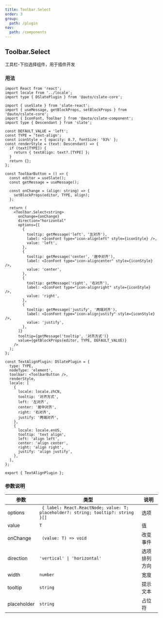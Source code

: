 ```yaml
---
title: Toolbar.Select
order: 3
group:
  path: /plugin
nav:
  path: /components
---
```


## Toolbar.Select

工具栏-下拉选择组件，用于插件开发

### 用法

```tsx | pure
import React from 'react';
import locale from '../locale';
import type { DSlatePlugin } from '@auto/cslate-core';

import { useSlate } from 'slate-react';
import { useMessage, getBlockProps, setBlockProps } from '@auto/cslate-core';
import { IconFont, Toolbar } from '@auto/cslate-component';
import type { Descendant } from 'slate';

const DEFAULT_VALUE = 'left';
const TYPE = 'text-align';
const iconStyle = { opacity: 0.7, fontSize: '93%' };
const renderStyle = (text: Descendant) => {
  if (text[TYPE]) {
    return { textAlign: text?.[TYPE] };
  }
  return {};
};

const ToolbarButton = () => {
  const editor = useSlate();
  const getMessage = useMessage();

  const onChange = (align: string) => {
    setBlockProps(editor, TYPE, align);
  };

  return (
    <Toolbar.Select<string>
      onChange={onChange}
      direction="horizontal"
      options={[
        {
          tooltip: getMessage('left', '左对齐'),
          label: <IconFont type="icon-alignleft" style={iconStyle} />,
          value: 'left',
        },
        {
          tooltip: getMessage('center', '居中对齐'),
          label: <IconFont type="icon-aligncenter" style={iconStyle} />,
          value: 'center',
        },
        {
          tooltip: getMessage('right', '右对齐'),
          label: <IconFont type="icon-alignright" style={iconStyle} />,
          value: 'right',
        },
        {
          tooltip: getMessage('justify', '两端对齐'),
          label: <IconFont type="icon-alignjustify" style={iconStyle} />,
          value: 'justify',
        },
      ]}
      tooltip={getMessage('tooltip', '对齐方式')}
      value={getBlockProps(editor, TYPE, DEFAULT_VALUE)}
    />
  );
};

const TextAlignPlugin: DSlatePlugin = {
  type: TYPE,
  nodeType: 'element',
  toolbar: <ToolbarButton />,
  renderStyle,
  locale: [
    {
      locale: locale.zhCN,
      tooltip: '对齐方式',
      left: '左对齐',
      center: '居中对齐',
      right: '右对齐',
      justify: '两端对齐',
    },
    {
      locale: locale.enUS,
      tooltip: 'text align',
      left: 'align left',
      center: 'align center',
      right: 'align right',
      justify: 'align justify',
    },
  ],
};

export { TextAlignPlugin };
```

### 参数说明

| 参数 | 类型 | 说明 |
| --- | --- | --- |
| options | ` { label: React.ReactNode; value: T; placeholder?: string; tooltip?: string }[]` | 选项 |
| value | `T` | 值 |
| onChange | ` (value: T) => void` | 改变事件 |
| direction | `'vertical' \| 'horizontal'` | 选项排列方向 |
| width | `number` | 宽度 |
| tooltip | `string` | 提示文本 |
| placeholder | `string` | 占位符 |
